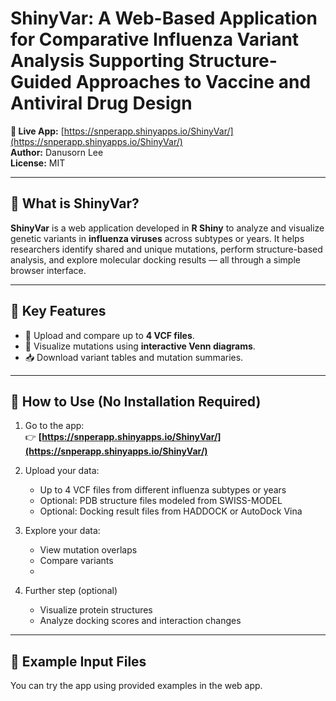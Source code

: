 # ShinyVar: A Web-Based Application for Comparative Influenza Variant Analysis Supporting Structure-Guided Approaches to Vaccine and Antiviral Drug Design

**🔗 Live App:** [https://snperapp.shinyapps.io/ShinyVar/](https://snperapp.shinyapps.io/ShinyVar/)  
**Author:** Danusorn Lee  
**License:** MIT

---

## 🌟 What is ShinyVar?

**ShinyVar** is a web application developed in **R Shiny** to analyze and visualize genetic variants in **influenza viruses** across subtypes or years. It helps researchers identify shared and unique mutations, perform structure-based analysis, and explore molecular docking results — all through a simple browser interface.

---

## 🧬 Key Features

- 🧾 Upload and compare up to **4 VCF files**.
- 🔬 Visualize mutations using **interactive Venn diagrams**.
- 📥 Download variant tables and mutation summaries.

---

## 🚀 How to Use (No Installation Required)

1. Go to the app:  
   👉 **[https://snperapp.shinyapps.io/ShinyVar/](https://snperapp.shinyapps.io/ShinyVar/)**

2. Upload your data:  
   - Up to 4 VCF files from different influenza subtypes or years  
   - Optional: PDB structure files modeled from SWISS-MODEL  
   - Optional: Docking result files from HADDOCK or AutoDock Vina

3. Explore your data:
   - View mutation overlaps
   - Compare variants
   - 
4. Further step (optional)
   - Visualize protein structures
   - Analyze docking scores and interaction changes

---

## 📁 Example Input Files

You can try the app using provided examples in the web app.
